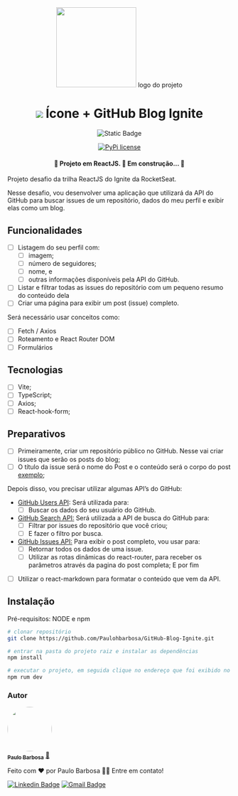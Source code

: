 <div align="center"> 
<img height="180" src="./public/logo.png"> logo do projeto

<h1><img src="./public/ícone.svg"> Ícone + GitHub Blog Ignite</h1>

![Static Badge](https://img.shields.io/badge/Rocketseat%20-%20Desafio%20Prático-%237159c1?style=for-the-badge)

[![PyPi license](https://badgen.net/pypi/license/pip/)](https://pypi.org/project/pip/)
<h4 align="center"> 
    🚧 Projeto em ReactJS.  🚀 Em construção...  🚧
</h4>
</div>

Projeto desafio da trilha ReactJS do Ignite da RocketSeat.

Nesse desafio, vou desenvolver uma aplicação que utilizará da API do GitHub para buscar issues de um repositório, dados do meu perfil e exibir elas como um blog.

## Funcionalidades

- [ ]  Listagem do seu perfil com:
    - [ ]  imagem;
    - [ ]  número de seguidores;
    - [ ]  nome, e 
    - [ ]  outras informações disponíveis pela API do GitHub.
- [ ]  Listar e filtrar todas as issues do repositório com um pequeno resumo do conteúdo dela
- [ ]  Criar uma página para exibir um post (issue) completo.

Será necessário usar conceitos como:

- [ ]  Fetch / Axios
- [ ]  Roteamento e React Router DOM
- [ ]  Formulários
## Tecnologias

- [ ]  Vite;
- [ ]  TypeScript;
- [ ]  Axios;
- [ ]  React-hook-form;

## Preparativos

- [ ]  Primeiramente, criar um repositório público no GitHub. Nesse vai criar issues que serão os posts do blog;
- [ ]  O título da issue será o nome do Post e o conteúdo será o corpo do post [exemplo](https://github.com/rocketseat-education/reactjs-github-blog-challenge/issues/1);

Depois disso, vou precisar utilizar algumas API’s do GitHub:

- [GitHub Users API](https://docs.github.com/pt/rest/users/users#get-a-user): Será utilizada para:
    - [ ]  Buscar os dados do seu usuário do GitHub.  
    
- [GitHub Search API:](https://docs.github.com/pt/rest/search) Será utilizada a API de busca do GitHub para:
    - [ ]  Filtrar por issues do repositório que você criou;
    - [ ]  E fazer o filtro por busca.

- [GitHub Issues API:](https://docs.github.com/pt/rest/issues/issues#get-an-issue) Para exibir o post completo, vou usar para:
    - [ ]  Retornar todos os dados de uma issue.
    - [ ]  Utilizar as rotas dinâmicas do react-router, para receber os parâmetros através da pagina do post completa;
E por fim
- [ ]  Utilizar o react-markdown para formatar o conteúdo que vem da API.

## Instalação

Pré-requisitos: NODE e npm

```bash
# clonar repositório
git clone https://github.com/Paulohbarbosa/GitHub-Blog-Ignite.git

# entrar na pasta do projeto raiz e instalar as dependências
npm install

# executar o projeto, em seguida clique no endereço que foi exibido no seu promt
npm rum dev
```

### Autor

<a href="https://github.com/Paulohbarbosa">
 <img style="border-radius: 50%;" src="https://avatars.githubusercontent.com/u/29965327?v=4" width="100px;" alt=""/>
 <br />
 <sub><b>Paulo Barbosa</b></sub></a> <a href="https://github.com/Paulohbarbosa" >🚀</a>

Feito com ❤️ por Paulo Barbosa 👋🏽 Entre em contato!

[![Linkedin Badge](https://img.shields.io/badge/-Paulo-blue?style=flat-square&logo=Linkedin&logoColor=white&link=https://www.linkedin.com/in/tgmarinho/)](https://www.linkedin.com/in/paulo-henrique-barbosa-495492160/) 
[![Gmail Badge](https://img.shields.io/badge/-Paulobarbosa@gmail.com-c14438?style=flat-square&logo=Gmail&logoColor=white&link=mailto:paulobarbosah.ph@gmail.com)](mailto:paulobarbosah.ph@gmail.com)
